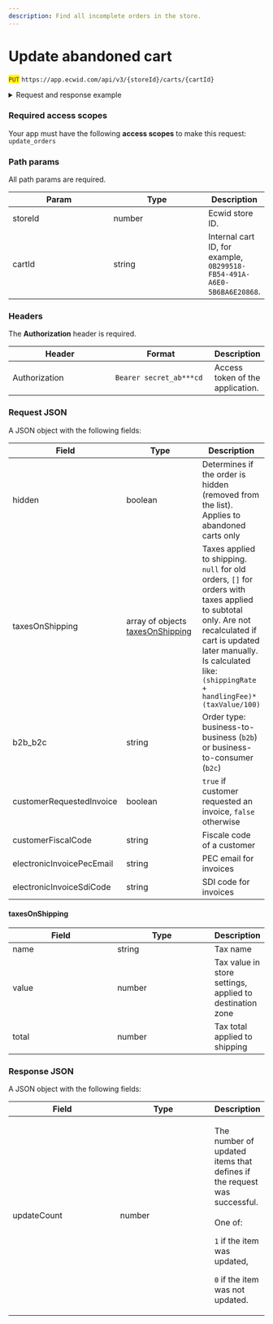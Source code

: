 ```yaml
---
description: Find all incomplete orders in the store.
---
```


# Update abandoned cart

<mark style="color:purple;">`PUT`</mark> `https://app.ecwid.com/api/v3/{storeId}/carts/{cartId}`&#x20;

<details>

<summary>Request and response example</summary>

Request:

```http
PUT /api/v3/1003/carts/6626E60A-A6F9-4CD5-8230-43D5F162E0CD HTTP/1.1
Authorization: Bearer secret_token
Host: app.ecwid.com
Content-Type: application/json
Cache-Control: no-cache

{
  "hidden": true,
  "taxesOnShipping": [
    {
      "name": "Tax X",
      "value": 20,
      "total": 2.86
    }
  ]
}
```

Response:

```json
{
  "updateCount": 1
}
```

</details>

### Required access scopes

Your app must have the following **access scopes** to make this request: `update_orders`

### Path params

All path params are required.

<table><thead><tr><th width="240.30859375">Param</th><th width="220.45703125">Type</th><th>Description</th></tr></thead><tbody><tr><td>storeId</td><td>number</td><td>Ecwid store ID.</td></tr><tr><td>cartId</td><td>string</td><td>Internal cart ID, for example, <code>0B299518-FB54-491A-A6E0-5B6BA6E20868</code>.</td></tr></tbody></table>

### Headers

The **Authorization** header is required.

<table><thead><tr><th width="240.19921875">Header</th><th width="220.03515625">Format</th><th>Description</th></tr></thead><tbody><tr><td>Authorization</td><td><code>Bearer secret_ab***cd</code></td><td>Access token of the application.</td></tr></tbody></table>

### Request JSON

A JSON object with the following fields:

<table><thead><tr><th width="240.23046875">Field</th><th width="220.4609375">Type</th><th>Description</th></tr></thead><tbody><tr><td>hidden</td><td>boolean</td><td>Determines if the order is hidden (removed from the list). Applies to abandoned carts only</td></tr><tr><td>taxesOnShipping</td><td>array of objects <a href="update-abandoned-cart.md#taxesonshipping">taxesOnShipping</a></td><td>Taxes applied to shipping. <code>null</code> for old orders, <code>[]</code> for orders with taxes applied to subtotal only. Are not recalculated if cart is updated later manually. Is calculated like: <code>(shippingRate + handlingFee)*(taxValue/100)</code></td></tr><tr><td>b2b_b2c</td><td>string</td><td>Order type: business-to-business (<code>b2b</code>) or business-to-consumer (<code>b2c</code>)</td></tr><tr><td>customerRequestedInvoice</td><td>boolean</td><td><code>true</code> if customer requested an invoice, <code>false</code> otherwise</td></tr><tr><td>customerFiscalCode</td><td>string</td><td>Fiscale code of a customer</td></tr><tr><td>electronicInvoicePecEmail</td><td>string</td><td>PEC email for invoices</td></tr><tr><td>electronicInvoiceSdiCode</td><td>string</td><td>SDI code for invoices</td></tr></tbody></table>

#### taxesOnShipping

<table><thead><tr><th width="240.140625">Field</th><th width="214.9453125">Type</th><th>Description</th></tr></thead><tbody><tr><td>name</td><td>string</td><td>Tax name</td></tr><tr><td>value</td><td>number</td><td>Tax value in store settings, applied to destination zone</td></tr><tr><td>total</td><td>number</td><td>Tax total applied to shipping</td></tr></tbody></table>

### Response JSON

A JSON object with the following fields:

<table><thead><tr><th width="239.75390625">Field</th><th width="220.125">Type</th><th>Description</th></tr></thead><tbody><tr><td>updateCount</td><td>number</td><td><p>The number of updated items that defines if the request was successful.<br><br>One of:</p><p><code>1</code> if the item was updated,</p><p><code>0</code> if the item was not updated.</p></td></tr></tbody></table>
